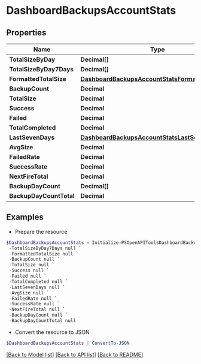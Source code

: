 # DashboardBackupsAccountStats
## Properties

Name | Type | Description | Notes
------------ | ------------- | ------------- | -------------
**TotalSizeByDay** | **Decimal[]** |  | [optional] 
**TotalSizeByDay7Days** | **Decimal[]** |  | [optional] 
**FormattedTotalSize** | [**DashboardBackupsAccountStatsFormattedTotalSize**](DashboardBackupsAccountStatsFormattedTotalSize.md) |  | [optional] 
**BackupCount** | **Decimal** |  | [optional] 
**TotalSize** | **Decimal** |  | [optional] 
**Success** | **Decimal** |  | [optional] 
**Failed** | **Decimal** |  | [optional] 
**TotalCompleted** | **Decimal** |  | [optional] 
**LastSevenDays** | [**DashboardBackupsAccountStatsLastSevenDays**](DashboardBackupsAccountStatsLastSevenDays.md) |  | [optional] 
**AvgSize** | **Decimal** |  | [optional] 
**FailedRate** | **Decimal** |  | [optional] 
**SuccessRate** | **Decimal** |  | [optional] 
**NextFireTotal** | **Decimal** |  | [optional] 
**BackupDayCount** | **Decimal[]** |  | [optional] 
**BackupDayCountTotal** | **Decimal** |  | [optional] 

## Examples

- Prepare the resource
```powershell
$DashboardBackupsAccountStats = Initialize-PSOpenAPIToolsDashboardBackupsAccountStats  -TotalSizeByDay null `
 -TotalSizeByDay7Days null `
 -FormattedTotalSize null `
 -BackupCount null `
 -TotalSize null `
 -Success null `
 -Failed null `
 -TotalCompleted null `
 -LastSevenDays null `
 -AvgSize null `
 -FailedRate null `
 -SuccessRate null `
 -NextFireTotal null `
 -BackupDayCount null `
 -BackupDayCountTotal null
```

- Convert the resource to JSON
```powershell
$DashboardBackupsAccountStats | ConvertTo-JSON
```

[[Back to Model list]](../README.md#documentation-for-models) [[Back to API list]](../README.md#documentation-for-api-endpoints) [[Back to README]](../README.md)


